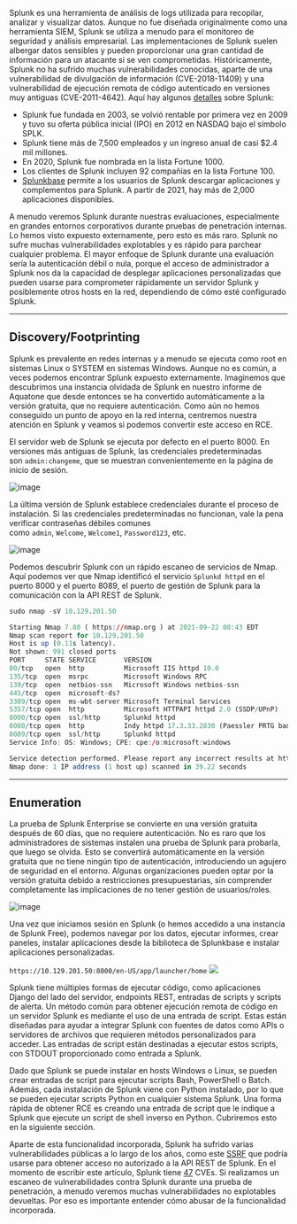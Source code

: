 Splunk es una herramienta de análisis de logs utilizada para recopilar, analizar y visualizar datos. Aunque no fue diseñada originalmente como una herramienta SIEM, Splunk se utiliza a menudo para el monitoreo de seguridad y análisis empresarial. Las implementaciones de Splunk suelen albergar datos sensibles y pueden proporcionar una gran cantidad de información para un atacante si se ven comprometidas. Históricamente, Splunk no ha sufrido muchas vulnerabilidades conocidas, aparte de una vulnerabilidad de divulgación de información (CVE-2018-11409) y una vulnerabilidad de ejecución remota de código autenticado en versiones muy antiguas (CVE-2011-4642). Aquí hay algunos [detalles](https://www.splunk.com/en_us/customers.html) sobre Splunk:

- Splunk fue fundada en 2003, se volvió rentable por primera vez en 2009 y tuvo su oferta pública inicial (IPO) en 2012 en NASDAQ bajo el símbolo SPLK.
- Splunk tiene más de 7,500 empleados y un ingreso anual de casi $2.4 mil millones.
- En 2020, Splunk fue nombrada en la lista Fortune 1000.
- Los clientes de Splunk incluyen 92 compañías en la lista Fortune 100.
- [Splunkbase](https://splunkbase.splunk.com/) permite a los usuarios de Splunk descargar aplicaciones y complementos para Splunk. A partir de 2021, hay más de 2,000 aplicaciones disponibles.

A menudo veremos Splunk durante nuestras evaluaciones, especialmente en grandes entornos corporativos durante pruebas de penetración internas. Lo hemos visto expuesto externamente, pero esto es más raro. Splunk no sufre muchas vulnerabilidades explotables y es rápido para parchear cualquier problema. El mayor enfoque de Splunk durante una evaluación sería la autenticación débil o nula, porque el acceso de administrador a Splunk nos da la capacidad de desplegar aplicaciones personalizadas que pueden usarse para comprometer rápidamente un servidor Splunk y posiblemente otros hosts en la red, dependiendo de cómo esté configurado Splunk.

---

## Discovery/Footprinting

Splunk es prevalente en redes internas y a menudo se ejecuta como root en sistemas Linux o SYSTEM en sistemas Windows. Aunque no es común, a veces podemos encontrar Splunk expuesto externamente. Imaginemos que descubrimos una instancia olvidada de Splunk en nuestro informe de Aquatone que desde entonces se ha convertido automáticamente a la versión gratuita, que no requiere autenticación. Como aún no hemos conseguido un punto de apoyo en la red interna, centremos nuestra atención en Splunk y veamos si podemos convertir este acceso en RCE.

El servidor web de Splunk se ejecuta por defecto en el puerto 8000. En versiones más antiguas de Splunk, las credenciales predeterminadas son `admin:changeme`, que se muestran convenientemente en la página de inicio de sesión.

![image](https://academy.hackthebox.com/storage/modules/113/changme.png)

La última versión de Splunk establece credenciales durante el proceso de instalación. Si las credenciales predeterminadas no funcionan, vale la pena verificar contraseñas débiles comunes como `admin`, `Welcome`, `Welcome1`, `Password123`, etc.

![image](https://academy.hackthebox.com/storage/modules/113/splunk_login.png)

Podemos descubrir Splunk con un rápido escaneo de servicios de Nmap. Aquí podemos ver que Nmap identificó el servicio `Splunkd httpd` en el puerto 8000 y el puerto 8089, el puerto de gestión de Splunk para la comunicación con la API REST de Splunk.

```r
sudo nmap -sV 10.129.201.50

Starting Nmap 7.80 ( https://nmap.org ) at 2021-09-22 08:43 EDT
Nmap scan report for 10.129.201.50
Host is up (0.11s latency).
Not shown: 991 closed ports
PORT     STATE SERVICE       VERSION
80/tcp   open  http          Microsoft IIS httpd 10.0
135/tcp  open  msrpc         Microsoft Windows RPC
139/tcp  open  netbios-ssn   Microsoft Windows netbios-ssn
445/tcp  open  microsoft-ds?
3389/tcp open  ms-wbt-server Microsoft Terminal Services
5357/tcp open  http          Microsoft HTTPAPI httpd 2.0 (SSDP/UPnP)
8000/tcp open  ssl/http      Splunkd httpd
8080/tcp open  http          Indy httpd 17.3.33.2830 (Paessler PRTG bandwidth monitor)
8089/tcp open  ssl/http      Splunkd httpd
Service Info: OS: Windows; CPE: cpe:/o:microsoft:windows

Service detection performed. Please report any incorrect results at https://nmap.org/submit/ .
Nmap done: 1 IP address (1 host up) scanned in 39.22 seconds
```

---

## Enumeration

La prueba de Splunk Enterprise se convierte en una versión gratuita después de 60 días, que no requiere autenticación. No es raro que los administradores de sistemas instalen una prueba de Splunk para probarla, que luego se olvida. Esto se convertirá automáticamente en la versión gratuita que no tiene ningún tipo de autenticación, introduciendo un agujero de seguridad en el entorno. Algunas organizaciones pueden optar por la versión gratuita debido a restricciones presupuestarias, sin comprender completamente las implicaciones de no tener gestión de usuarios/roles.

![image](https://academy.hackthebox.com/storage/modules/113/license_group.png)

Una vez que iniciamos sesión en Splunk (o hemos accedido a una instancia de Splunk Free), podemos navegar por los datos, ejecutar informes, crear paneles, instalar aplicaciones desde la biblioteca de Splunkbase e instalar aplicaciones personalizadas.

`https://10.129.201.50:8000/en-US/app/launcher/home`
![](https://academy.hackthebox.com/storage/modules/113/splunk_home.png)

Splunk tiene múltiples formas de ejecutar código, como aplicaciones Django del lado del servidor, endpoints REST, entradas de scripts y scripts de alerta. Un método común para obtener ejecución remota de código en un servidor Splunk es mediante el uso de una entrada de script. Estas están diseñadas para ayudar a integrar Splunk con fuentes de datos como APIs o servidores de archivos que requieren métodos personalizados para acceder. Las entradas de script están destinadas a ejecutar estos scripts, con STDOUT proporcionado como entrada a Splunk.

Dado que Splunk se puede instalar en hosts Windows o Linux, se pueden crear entradas de script para ejecutar scripts Bash, PowerShell o Batch. Además, cada instalación de Splunk viene con Python instalado, por lo que se pueden ejecutar scripts Python en cualquier sistema Splunk. Una forma rápida de obtener RCE es creando una entrada de script que le indique a Splunk que ejecute un script de shell inverso en Python. Cubriremos esto en la siguiente sección.

Aparte de esta funcionalidad incorporada, Splunk ha sufrido varias vulnerabilidades públicas a lo largo de los años, como este [SSRF](https://www.exploit-db.com/exploits/40895) que podría usarse para obtener acceso no autorizado a la API REST de Splunk. En el momento de escribir este artículo, Splunk tiene [47](https://www.cvedetails.com/vulnerability-list/vendor_id-10963/Splunk.html) CVEs. Si realizamos un escaneo de vulnerabilidades contra Splunk durante una prueba de penetración, a menudo veremos muchas vulnerabilidades no explotables devueltas. Por eso es importante entender cómo abusar de la funcionalidad incorporada.
